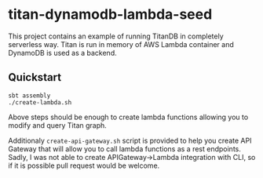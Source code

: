 # titan-dynamodb-lambda-seed

This project contains an example of running TitanDB in completely serverless way. Titan is run in memory of
AWS Lambda container and DynamoDB is used as a backend.

## Quickstart

```
sbt assembly
./create-lambda.sh
```
Above steps should be enough to create lambda functions allowing you to modify and query Titan graph.

Additionaly `create-api-gateway.sh` script is provided to help you create API Gateway that will allow you
to call lambda functions as a rest endpoints. Sadly, I was not able to create APIGateway->Lambda integration
with CLI, so if it is possible pull request would be welcome.


